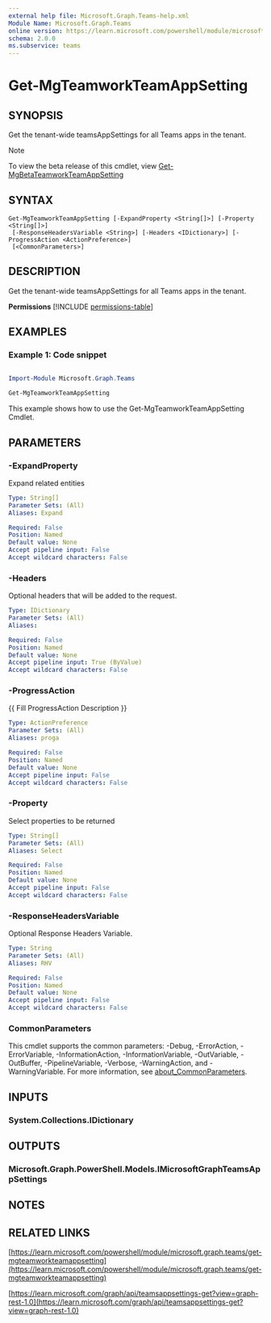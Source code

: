 ```yaml
---
external help file: Microsoft.Graph.Teams-help.xml
Module Name: Microsoft.Graph.Teams
online version: https://learn.microsoft.com/powershell/module/microsoft.graph.teams/get-mgteamworkteamappsetting
schema: 2.0.0
ms.subservice: teams
---
```


# Get-MgTeamworkTeamAppSetting

## SYNOPSIS
Get the tenant-wide teamsAppSettings for all Teams apps in the tenant.

> [!NOTE]
> To view the beta release of this cmdlet, view [Get-MgBetaTeamworkTeamAppSetting](/powershell/module/Microsoft.Graph.Beta.Teams/Get-MgBetaTeamworkTeamAppSetting?view=graph-powershell-beta)

## SYNTAX

```
Get-MgTeamworkTeamAppSetting [-ExpandProperty <String[]>] [-Property <String[]>]
 [-ResponseHeadersVariable <String>] [-Headers <IDictionary>] [-ProgressAction <ActionPreference>]
 [<CommonParameters>]
```

## DESCRIPTION
Get the tenant-wide teamsAppSettings for all Teams apps in the tenant.

**Permissions**
[!INCLUDE [permissions-table](~/../graphref/api-reference/v1.0/includes/permissions/teamsappsettings-get-permissions.md)]

## EXAMPLES
### Example 1: Code snippet

```powershell

Import-Module Microsoft.Graph.Teams

Get-MgTeamworkTeamAppSetting

```
This example shows how to use the Get-MgTeamworkTeamAppSetting Cmdlet.


## PARAMETERS

### -ExpandProperty
Expand related entities

```yaml
Type: String[]
Parameter Sets: (All)
Aliases: Expand

Required: False
Position: Named
Default value: None
Accept pipeline input: False
Accept wildcard characters: False
```

### -Headers
Optional headers that will be added to the request.

```yaml
Type: IDictionary
Parameter Sets: (All)
Aliases:

Required: False
Position: Named
Default value: None
Accept pipeline input: True (ByValue)
Accept wildcard characters: False
```

### -ProgressAction
{{ Fill ProgressAction Description }}

```yaml
Type: ActionPreference
Parameter Sets: (All)
Aliases: proga

Required: False
Position: Named
Default value: None
Accept pipeline input: False
Accept wildcard characters: False
```

### -Property
Select properties to be returned

```yaml
Type: String[]
Parameter Sets: (All)
Aliases: Select

Required: False
Position: Named
Default value: None
Accept pipeline input: False
Accept wildcard characters: False
```

### -ResponseHeadersVariable
Optional Response Headers Variable.

```yaml
Type: String
Parameter Sets: (All)
Aliases: RHV

Required: False
Position: Named
Default value: None
Accept pipeline input: False
Accept wildcard characters: False
```

### CommonParameters
This cmdlet supports the common parameters: -Debug, -ErrorAction, -ErrorVariable, -InformationAction, -InformationVariable, -OutVariable, -OutBuffer, -PipelineVariable, -Verbose, -WarningAction, and -WarningVariable. For more information, see [about_CommonParameters](http://go.microsoft.com/fwlink/?LinkID=113216).

## INPUTS

### System.Collections.IDictionary
## OUTPUTS

### Microsoft.Graph.PowerShell.Models.IMicrosoftGraphTeamsAppSettings
## NOTES

## RELATED LINKS

[https://learn.microsoft.com/powershell/module/microsoft.graph.teams/get-mgteamworkteamappsetting](https://learn.microsoft.com/powershell/module/microsoft.graph.teams/get-mgteamworkteamappsetting)

[https://learn.microsoft.com/graph/api/teamsappsettings-get?view=graph-rest-1.0](https://learn.microsoft.com/graph/api/teamsappsettings-get?view=graph-rest-1.0)




